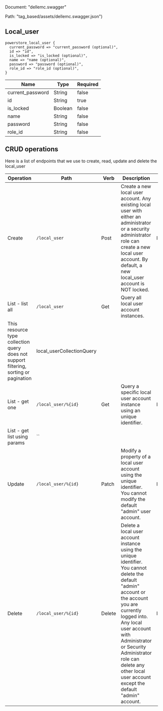 Document: "dellemc.swagger"


Path: "tag_based/assets/dellemc.swagger.json")

## Local_user



```puppet
powerstore_local_user {
  current_password => "current_password (optional)",
  id => "id",
  is_locked => "is_locked (optional)",
  name => "name (optional)",
  password => "password (optional)",
  role_id => "role_id (optional)",
}
```

| Name        | Type           | Required       |
| ------------- | ------------- | ------------- |
|current_password | String | false |
|id | String | true |
|is_locked | Boolean | false |
|name | String | false |
|password | String | false |
|role_id | String | false |



## CRUD operations

Here is a list of endpoints that we use to create, read, update and delete the local_user

| Operation | Path | Verb | Description | OperationID |
| ------------- | ------------- | ------------- | ------------- | ------------- |
|Create|`/local_user`|Post|Create a new local user account. Any existing local user with either an administrator or a security administrator role can create a new local user account. By default, a new local_user account is NOT locked.|local_userCreate|
|List - list all|`/local_user`|Get|Query all local user account instances. 
This resource type collection query does not support filtering, sorting or pagination|local_userCollectionQuery|
|List - get one|`/local_user/%{id}`|Get|Query a specific local user account instance using an unique identifier.|local_userInstanceQuery|
|List - get list using params|``||||
|Update|`/local_user/%{id}`|Patch|Modify a property of a local user account using the unique identifier. You cannot modify the default "admin" user account.|local_userModify|
|Delete|`/local_user/%{id}`|Delete|Delete a local user account instance using the unique identifier. You cannot delete the default "admin" account or the account you are currently logged into. Any local user account with Administrator or Security Administrator role can delete any other local user account except the default "admin" account.|local_userDelete|
